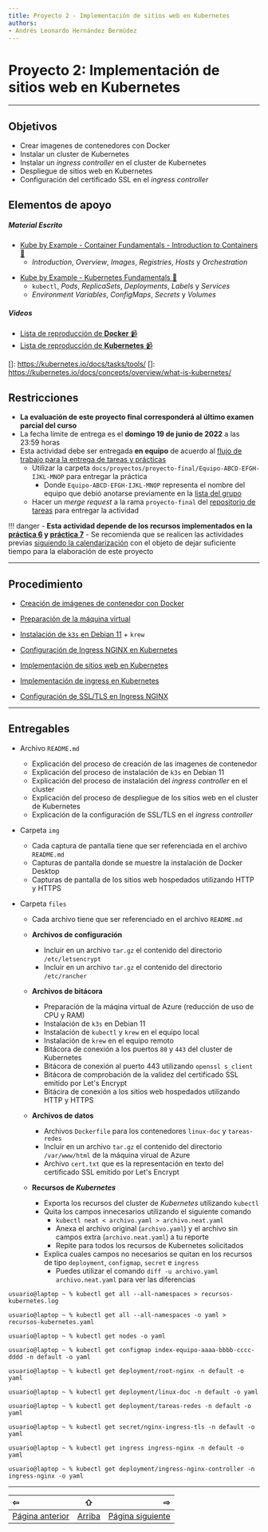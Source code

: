 ```yaml
---
title: Proyecto 2 - Implementación de sitios web en Kubernetes
authors:
- Andrés Leonardo Hernández Bermúdez
---
```


# Proyecto 2: Implementación de sitios web en **Kubernetes**

--------------------------------------------------------------------------------

## Objetivos

- Crear imagenes de contenedores con Docker
- Instalar un cluster de Kubernetes
- Instalar un _ingress controller_ en el cluster de Kubernetes
- Despliegue de sitios web en Kubernetes
- Configuración del certificado SSL en el _ingress controller_

## Elementos de apoyo

##### Material Escrito

- [Kube by Example - Container Fundamentals - Introduction to Containers 📝][kbe-containers-intro]
    - _Introduction_, _Overview_, _Images_, _Registries_, _Hosts_ y _Orchestration_
<!--

- [Kube by Example - Container Fundamentals - Container images 📝][kbe-containers-images]
    - _Introduction_, _Layers & Repositories_, _URLs_ e _Internals_
-->
<!--
- [Kube by Example - Container Fundamentals - Standards 📝][kbe-containers-standards]
    - _Introduction_, _OCI Specifications_, _Image Specification_ y _Runtime Specification_
-->
- [Kube by Example - Kubernetes Fundamentals 📝][kbe-kubernetes]
    - `kubectl`, _Pods_, _ReplicaSets_, _Deployments_, _Labels_ y _Services_
    - _Environment Variables_, _ConfigMaps_, _Secrets_ y _Volumes_
<!--
    - _Logs_, _Images_, _Resources_, _Requests_ y _Limits_
    - _Rolling Updates_, _Liveness Probes_ y _Readiness Probes_
    - _Taints_, _Affinity_, _Jobs_, _StatefulSets_ y _DaemonSets_
-->

##### Videos

- [Lista de reproducción de **Docker** 📹][youtube-playlist-docker]
- [Lista de reproducción de **Kubernetes** 📹][youtube-playlist-kubernetes]

[youtube-playlist-docker]: https://www.youtube.com/playlist?list=PLN1TFzSBXi3S9ixHf9PM38heDbZLQW8vf
[youtube-playlist-kubernetes]: https://www.youtube.com/playlist?list=PLN1TFzSBXi3R4D4dulWjG-DS4gfSmuGUY

[kbe-containers-intro]: https://kubebyexample.com/en/learning-paths/container-fundamentals/introduction-containers/introduction
[kbe-containers-images]: https://kubebyexample.com/en/learning-paths/container-fundamentals/container-images/introduction
[kbe-containers-standards]: https://kubebyexample.com/en/learning-paths/container-fundamentals/standards/introduction
[kbe-kubernetes]: https://kubebyexample.com/en/learning-paths/kubernetes-fundamentals/
[kubernetes-ingress-nginx]: https://kubernetes.github.io/ingress-nginx/
[kubernetes-ingress-nginx-deploy]: https://kubernetes.github.io/ingress-nginx/deploy/
[kubernetes-ingress-nginx-baremetal]: https://kubernetes.github.io/ingress-nginx/deploy/baremetal/
[kubernetes-ingress-nginx-ingress]: https://kubernetes.github.io/ingress-nginx/user-guide/basic-usage/
[kubernetes-ingress-nginx-tls]: https://kubernetes.github.io/ingress-nginx/user-guide/tls/

[kubernetes-ingress]: https://kubernetes.io/docs/concepts/services-networking/ingress/

[docker-desktop]: https://www.docker.com/products/docker-desktop/
[docker-desktop-docs]: https://docs.docker.com/desktop/

[]: https://kubernetes.io/docs/tasks/tools/
[]: https://kubernetes.io/docs/concepts/overview/what-is-kubernetes/


[kodekloud-lfcs]: https://kodekloud.com/courses/linux-foundation-certified-system-administrator-lfcs/
[kodekloud-docker]: https://kodekloud.com/courses/docker-for-the-absolute-beginner/

[edx-intro-kubernetes]: https://www.edx.org/course/introduction-to-kubernetes

## Restricciones

- **La evaluación de este proyecto final corresponderá al último examen parcial del curso**
- La fecha límite de entrega es el **domingo 19 de junio de 2022** a las 23:59 horas
- Esta actividad debe ser entregada **en equipo** de acuerdo al [flujo de trabajo para la entrega de tareas y prácticas][flujo-de-trabajo]
    - Utilizar la carpeta `docs/proyectos/proyecto-final/Equipo-ABCD-EFGH-IJKL-MNOP` para entregar la práctica
        - Donde `Equipo-ABCD-EFGH-IJKL-MNOP` representa el nombre del equipo que debió anotarse previamente en la [lista del grupo][lista-redes]
    - Hacer un _merge request_ a la rama `proyecto-final` del [repositorio de tareas][repo-tareas] para entregar la actividad

!!! danger
    - **Esta actividad depende de los recursos implementados en la [práctica 6](../../laboratorio/practica-6) y [práctica 7](../../laboratorio/practica-7)**
    - Se recomienda que se realicen las actividades previas [siguiendo la calendarización](../../laboratorio) con el objeto de dejar suficiente tiempo para la elaboración de este proyecto

--------------------------------------------------------------------------------

## Procedimiento

- [Creación de imágenes de contenedor con Docker](./docker)

- [Preparación de la máquina virtual](./prepare-vm)

- [Instalación de `k3s` en Debian 11](./k3s-install) + `krew`

- [Configuración de Ingress NGINX en Kubernetes](./k8s-ingress-nginx)

- [Implementación de sitios web en Kubernetes](./k8s-deployments)

- [Implementación de ingress en Kubernetes](./k8s-ingress-resource)

- [Configuración de SSL/TLS en Ingress NGINX](./k8s-ingress-nginx-tls)

--------------------------------------------------------------------------------

## Entregables

- Archivo `README.md`
    - Explicación del proceso de creación de las imagenes de contenedor
    - Explicación del proceso de instalación de `k3s` en Debian 11
    - Explicación del proceso de instalación del _ingress controller_ en el cluster
    - Explicación del proceso de despliegue de los sitios web en el cluster de Kubernetes
    - Explicación de la configuración de SSL/TLS en el _ingress controller_

- Carpeta `img`
    - Cada captura de pantalla tiene que ser referenciada en el archivo `README.md`
    - Capturas de pantalla donde se muestre la instalación de Docker Desktop
    - Capturas de pantalla de los sitios web hospedados utilizando HTTP y HTTPS

- Carpeta `files`
    - Cada archivo tiene que ser referenciado en el archivo `README.md`

    - **Archivos de configuración**
        - Incluir en un archivo `tar.gz` el contenido del directorio `/etc/letsencrypt`
        - Incluir en un archivo `tar.gz` el contenido del directorio `/etc/rancher`

    - **Archivos de bitácora**
        - Preparación de la máqina virtual de Azure (reducción de uso de CPU y RAM)
        - Instalación de `k3s` en Debian 11
        - Instalación de `kubectl` y `krew` en el equipo local
        - Instalación de `krew` en el equipo remoto
        - Bitácora de conexión a los puertos `80` y `443` del cluster de Kubernetes
        - Bitácora de conexión al puerto 443 utilizando `openssl s_client`
        - Bitácora de comprobación de la validez del certificado SSL emitido por Let's Encrypt
        - Bitácira de conexión a los sitios web hospedados utilizando HTTP y HTTPS

    - **Archivos de datos**

        - Archivos `Dockerfile` para los contenedores `linux-doc` y `tareas-redes`
        - Incluir en un archivo `tar.gz` el contenido del directorio `/var/www/html` de la máquina virual de Azure
        - Archivo `cert.txt` que es la representación en texto del certificado SSL emitido por Let's Encrypt

    - **Recursos de _Kubernetes_**
        - Exporta los recursos del cluster de _Kubernetes_ utilizando `kubectl`
        - Quita los campos innecesarios utilizando el siguiente comando
            - `kubectl neat < archivo.yaml > archivo.neat.yaml`
            - Anexa el archivo original (`archivo.yaml`) y el archivo sin campos extra (`archivo.neat.yaml`) a tu reporte
            - Repite para todos los recursos de Kubernetes solicitados
        - Explica cuales campos no necesarios se quitan en los recursos de tipo `deployment`, `configmap`, `secret` e `ingress`
            - Puedes utilizar el comando `diff -u archivo.yaml archivo.neat.yaml` para ver las diferencias

```
usuario@laptop ~ % kubectl get all --all-namespaces > recursos-kubernetes.log

usuario@laptop ~ % kubectl get all --all-namespaces -o yaml > recursos-kubernetes.yaml

usuario@laptop ~ % kubectl get nodes -o yaml

usuario@laptop ~ % kubectl get configmap index-equipo-aaaa-bbbb-cccc-dddd -n default -o yaml

usuario@laptop ~ % kubectl get deployment/root-nginx -n default -o yaml

usuario@laptop ~ % kubectl get deployment/linux-doc -n default -o yaml

usuario@laptop ~ % kubectl get deployment/tareas-redes -n default -o yaml

usuario@laptop ~ % kubectl get secret/nginx-ingress-tls -n default -o yaml

usuario@laptop ~ % kubectl get ingress ingress-nginx -n default -o yaml

usuario@laptop ~ % kubectl get deployment/ingress-nginx-controller -n ingress-nginx -o yaml
```

--------------------------------------------------------------------------------

|                 ⇦           |        ⇧      |                  ⇨            |
|:----------------------------|:-------------:|------------------------------:|
| [Página anterior][anterior] | [Arriba](../) | [Página siguiente][siguiente] |

[anterior]: ../../laboratorio
[siguiente]: ./docker

[flujo-de-trabajo]: https://redes-ciencias-unam.gitlab.io/2022-2/tareas-redes/workflow/
[repo-tareas]: https://gitlab.com/Redes-Ciencias-UNAM/2022-2/tareas-redes/-/merge_requests

[lista-redes]: https://tinyurl.com/Lista-Redes-2022-2

[playlist-https]: https://www.youtube.com/playlist?list=PLN1TFzSBXi3QGCMqARFoO1ePBX1P38erB
[video-protocolo-dns]: https://www.youtube.com/watch?v=r4PntflJs9E&list=PLN1TFzSBXi3QWbHwBEV3p4LxV5KceXu8d&index=40
[video-configuracion-ssh]: https://youtu.be/Hnu7BHBDcoM&t=1390&list=PLN1TFzSBXi3QGCMqARFoO1ePBX1P38erB
[video-configuracion-apache-debian]: https://youtu.be/XbQ_dBuERdM&list=PLN1TFzSBXi3QGCMqARFoO1ePBX1P38erB&index=2
[video-directivas-apache]: https://youtu.be/3JkQs3KcjxQ&list=PLN1TFzSBXi3QGCMqARFoO1ePBX1P38erB&index=3
[video-virtualhosts-apache-etc-hosts]: https://youtu.be/ZnqSNXIr-h4&list=PLN1TFzSBXi3QGCMqARFoO1ePBX1P38erB&index=4
[video-virtualhosts-apache-registros-dns]: https://youtu.be/JYo5rc4mhf0&list=PLN1TFzSBXi3QGCMqARFoO1ePBX1P38erB&index=5
[video-certificados-ssl-x509]: https://youtu.be/rXqkJi_FTuQ&list=PLN1TFzSBXi3QGCMqARFoO1ePBX1P38erB&index=6
[video-certificados-ssl-virtualhost-https-apache]: https://youtu.be/66dOHHD6L5I&list=PLN1TFzSBXi3QGCMqARFoO1ePBX1P38erB&index=7
[video-letsencrypt-certbot]: https://youtu.be/kpiChLT5JPs&list=PLN1TFzSBXi3QGCMqARFoO1ePBX1P38erB&index=8

[apache-docs]: https://httpd.apache.org/docs/2.4/
[apache-docs-config-sections]: https://httpd.apache.org/docs/2.4/sections.html
[apache-docs-security]: https://httpd.apache.org/docs/2.4/misc/security_tips.html
[apache-docs-server-wide]: https://httpd.apache.org/docs/2.4/server-wide.html
[apache-docs-url-rewrite]: https://httpd.apache.org/docs/2.4/rewrite/
[apache-docs-virtualhost]: https://httpd.apache.org/docs/2.4/vhosts/
[apache-docs-ssl]: https://httpd.apache.org/docs/2.4/ssl/
[apache-docs-htaccess]: https://httpd.apache.org/docs/2.4/howto/htaccess.html

[certbot-instructions-debian-10-buster]: https://certbot.eff.org/instructions?ws=apache&os=debianbuster

